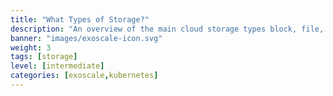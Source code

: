 ```yaml
---
title: "What Types of Storage?"
description: "An overview of the main cloud storage types block, file, and object and how they support diverse workloads."
banner: "images/exoscale-icon.svg"
weight: 3
tags: [storage]
level: [intermediate]
categories: [exoscale,kubernetes]
---
```

